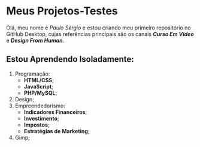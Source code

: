 # Meus Projetos-Testes
Olá, meu nome é *Paulo Sérgio* e estou criando meu primeiro repositório no GitHub Desktop, cujas referências principais são os canais **_Curso Em Vídeo_** e __*Design From Human*__.

## Estou Aprendendo Isoladamente:
1. Programação:
    * **HTML/CSS**;
    * **JavaScript**;
    * **PHP/MySQL**;
2. Design;
3. Empreendedorismo:
    * **Indicadores Financeiros**;
    * **Investimento**;
    * **Impostos**;
    * **Estratégias de Marketing**;    
4. Gimp;
